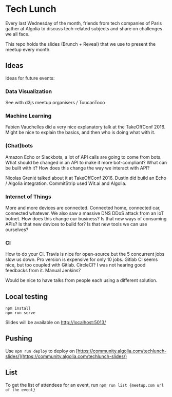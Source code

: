 # Tech Lunch

Every last Wednesday of the month, friends from tech companies of Paris gather
at Algolia to discuss tech-related subjects and share on challenges we
all face.

This repo holds the slides (Brunch + Reveal) that we use to present the meetup
every month.

## Ideas

Ideas for future events:

### Data Visualization

See with d3js meetup organisers / ToucanToco

### Machine Learning

Fabien Vauchelles did a very nice explanatory talk at the TakeOffConf 2016.
Might be nice to explain the basics, and then who is doing what with it.

### (Chat)bots

Amazon Echo or Slackbots, a lot of API calls are going to come from bots. What
should be changed in an API to make it more bot-compliant? What can be built
with it? How does this change the way we interact with API?

Nicolas Grenié talked about it at TakeOffConf 2016. Dustin did build an Echo
/ Algolia integration. CommitStrip used Wit.ai and Algolia.

### Internet of Things

More and more devices are connected. Connected home, connected car, connected
whatever. We also saw a massive DNS DDoS attack from an IoT botnet. How does
this change our business? Is that new ways of consuming APIs? Is that new
devices to build for? Is that new tools we can use ourselves?

### CI

How to do your CI. Travis is nice for open-source but the 5 concurrent jobs slow
us down. Pro version is expensive for only 10 jobs.
Gitlab CI seems nice, but too coupled with Gitlab.
CircleCI? I was not hearing good feedbacks from it.
Manual Jenkins?

Would be nice to have talks from people each using a different solution.

## Local testing

```
npm install
npm run serve
```

Slides will be available on [http://localhost:5013/](http://localhost:5013/)

## Pushing

Use `npm run deploy` to deploy on
[https://community.algolia.com/techlunch-slides/](https://community.algolia.com/techlunch-slides/)

## List

To get the list of attendees for an event, run `npm run list {meetup.com url of
the event}`


